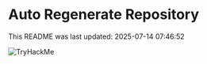 # Auto Regenerate Repository

This README was last updated: 2025-07-14 07:46:52

 ![TryHackMe](https://tryhackme.com/badge/533634)